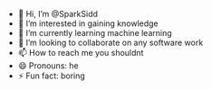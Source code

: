 - 👋 Hi, I’m @SparkSidd
- 👀 I’m interested in gaining knowledge
- 🌱 I’m currently learning machine learning 
- 💞️ I’m looking to collaborate on any software work
- 📫 How to reach me you shouldnt
- 😄 Pronouns: he
- ⚡ Fun fact: boring

<!---
SparkSidd/SparkSidd is a ✨ special ✨ repository because its `README.md` (this file) appears on your GitHub profile.
You can click the Preview link to take a look at your changes.
--->
